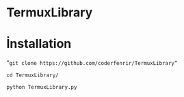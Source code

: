 # TermuxLibrary

# İnstallation
“`git clone https://github.com/coderfenrir/TermuxLibrary“`

```cd TermuxLibrary/```

```python TermuxLibrary.py```
